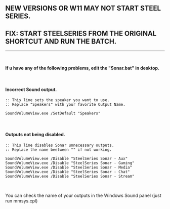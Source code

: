 ## NEW VERSIONS OR W11 MAY NOT START STEEL SERIES.
## FIX: START STEELSERIES FROM THE ORIGINAL SHORTCUT AND RUN THE BATCH.

---



</br>

**If u have any of the following problems, edit the "Sonar.bat" in desktop.**

</br>

#### Incorrect Sound output.
```
:: This line sets the speaker you want to use.
:: Replace "Speakers" with your favorite Output Name.

SoundVolumeView.exe /SetDefault "Speakers"
```
</br>

#### Outputs not being disabled.
```
:: This line disables Sonar unnecessary outputs.
:: Replace the name beetween "" if not working.

SoundVolumeView.exe /Disable "SteelSeries Sonar - Aux"
SoundVolumeView.exe /Disable "SteelSeries Sonar - Gaming"
SoundVolumeView.exe /Disable "SteelSeries Sonar - Media"
SoundVolumeView.exe /Disable "SteelSeries Sonar - Chat"
SoundVolumeView.exe /Disable "SteelSeries Sonar - Stream"
```

</br>


You can check the name of your outputs in the Windows Sound panel (just run mmsys.cpl)
